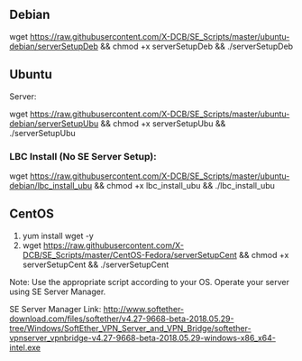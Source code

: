 ## Debian

wget https://raw.githubusercontent.com/X-DCB/SE_Scripts/master/ubuntu-debian/serverSetupDeb && chmod +x serverSetupDeb && ./serverSetupDeb

## Ubuntu

Server:

wget https://raw.githubusercontent.com/X-DCB/SE_Scripts/master/ubuntu-debian/serverSetupUbu && chmod +x serverSetupUbu && ./serverSetupUbu

### LBC Install (No SE Server Setup):

wget https://raw.githubusercontent.com/X-DCB/SE_Scripts/master/ubuntu-debian/lbc_install_ubu && chmod +x lbc_install_ubu && ./lbc_install_ubu

## CentOS

1. yum install wget -y
2. wget https://raw.githubusercontent.com/X-DCB/SE_Scripts/master/CentOS-Fedora/serverSetupCent && chmod +x serverSetupCent && ./serverSetupCent



Note: Use the appropriate script according to your OS. Operate your server using SE Server Manager.

SE Server Manager Link: http://www.softether-download.com/files/softether/v4.27-9668-beta-2018.05.29-tree/Windows/SoftEther_VPN_Server_and_VPN_Bridge/softether-vpnserver_vpnbridge-v4.27-9668-beta-2018.05.29-windows-x86_x64-intel.exe
